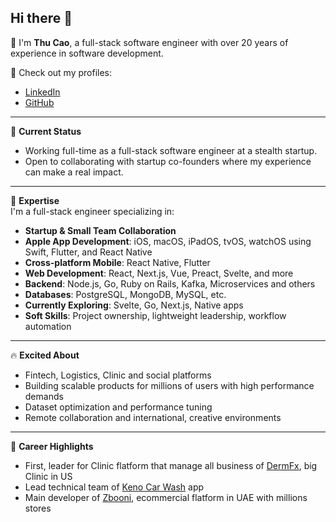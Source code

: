 ## Hi there 👋

👋 I'm **Thu Cao**, a full-stack software engineer with over 20 years of experience in software development.

🔗 Check out my profiles:  
- [LinkedIn](https://www.linkedin.com/in/thucao)  
- [GitHub](https://github.com/diegothucao)

---

💼 **Current Status**  
- Working full-time as a full-stack software engineer at a stealth startup.  
- Open to collaborating with startup co-founders where my experience can make a real impact.

---

🎯 **Expertise**  
I'm a full-stack engineer specializing in:

- **Startup & Small Team Collaboration**  
- **Apple App Development**: iOS, macOS, iPadOS, tvOS, watchOS using Swift, Flutter, and React Native  
- **Cross-platform Mobile**: React Native, Flutter  
- **Web Development**: React, Next.js, Vue, Preact, Svelte, and more  
- **Backend**: Node.js, Go, Ruby on Rails, Kafka, Microservices and others  
- **Databases**: PostgreSQL, MongoDB, MySQL, etc.  
- **Currently Exploring**: Svelte, Go, Next.js, Native apps  
- **Soft Skills**: Project ownership, lightweight leadership, workflow automation

---

🔥 **Excited About**  
- Fintech, Logistics, Clinic and social platforms  
- Building scalable products for millions of users with high performance demands  
- Dataset optimization and performance tuning  
- Remote collaboration and international, creative environments

---

🚀 **Career Highlights**  
- First, leader for Clinic flatform that manage all business of [DermFx](https://www.dermfx.com), big Clinic in US
- Lead technical team of [Keno Car Wash](https://www.keno.ae) app   
- Main developer of [Zbooni](https://www.zbooni.com), ecommercial flatform in UAE with millions stores 
